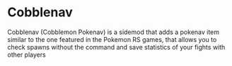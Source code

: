 # Cobblenav
 Cobblenav (Cobblemon Pokenav) is a sidemod that adds a pokenav item similar to the one featured in the Pokemon RS games, that allows you to check spawns without the command and save statistics of your fights with other players
